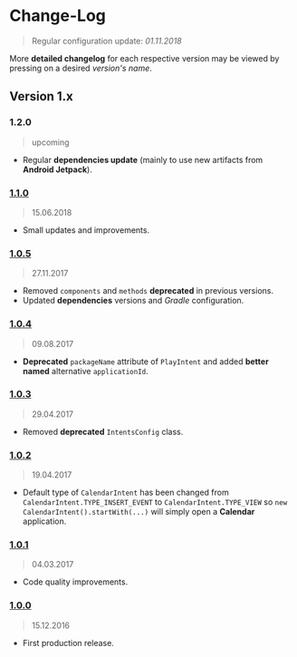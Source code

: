 Change-Log
===============
> Regular configuration update: _01.11.2018_

More **detailed changelog** for each respective version may be viewed by pressing on a desired _version's name_.

## Version 1.x ##

### 1.2.0 ###
> upcoming

- Regular **dependencies update** (mainly to use new artifacts from **Android Jetpack**).

### [1.1.0](https://github.com/universum-studios/android_intents/releases/tag/v1.1.0) ###
> 15.06.2018

- Small updates and improvements.

### [1.0.5](https://github.com/universum-studios/android_intents/releases/tag/v1.0.5) ###
> 27.11.2017

- Removed `components` and `methods` **deprecated** in previous versions.
- Updated **dependencies** versions and _Gradle_ configuration.

### [1.0.4](https://github.com/universum-studios/android_intents/releases/tag/v1.0.4) ###
> 09.08.2017

- **Deprecated** `packageName` attribute of `PlayIntent` and added **better named** alternative `applicationId`.

### [1.0.3](https://github.com/universum-studios/android_intents/releases/tag/v1.0.3) ###
> 29.04.2017

- Removed **deprecated** `IntentsConfig` class.

### [1.0.2](https://github.com/universum-studios/android_intents/releases/tag/v1.0.2) ###
> 19.04.2017

- Default type of `CalendarIntent` has been changed from `CalendarIntent.TYPE_INSERT_EVENT` to 
  `CalendarIntent.TYPE_VIEW` so `new CalendarIntent().startWith(...)` will simply open a **Calendar**
  application.

### [1.0.1](https://github.com/universum-studios/android_intents/releases/tag/v1.0.1) ###
> 04.03.2017

- Code quality improvements.

### [1.0.0](https://github.com/universum-studios/android_intents/releases/tag/v1.0.0) ###
> 15.12.2016

- First production release.